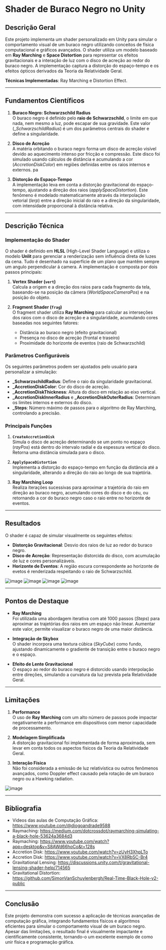 # Shader de Buraco Negro no Unity

## Descrição Geral
Este projeto implementa um shader personalizado em Unity para simular o comportamento visual de um buraco negro utilizando conceitos de física computacional e gráficos avançados. O shader utiliza um modelo baseado em **Ray Marching** e **Space Distortion** para representar os efeitos gravitacionais e a interação de luz com o disco de acreção ao redor do buraco negro. A implementação captura a distorção do espaço-tempo e os efeitos ópticos derivados da Teoria da Relatividade Geral.

**Técnicas Implementadas**: Ray Marching e Distortion Effect.

---

## Fundamentos Científicos

1. **Buraco Negro: Schwarzschild Radius**  
   O buraco negro é definido pelo **raio de Schwarzschild**, o limite em que nada, nem mesmo a luz, pode escapar de sua gravidade. Este valor (__SchwarzschildRadius_) é um dos parâmetros centrais do shader e define a singularidade.

2. **Disco de Acreção**  
   A matéria orbitando o buraco negro forma um disco de acreção visível devido ao aquecimento intenso por fricção e compressão. Este disco foi simulado usando cálculos de distância e acumulando a cor (_AccretionDiskColor_) em regiões definidas entre os raios internos e externos.
pa
3. **Distorção do Espaço-Tempo**  
   A implementação leva em conta a distorção gravitacional do espaço-tempo, ajustando a direção dos raios (_applySpaceDistortion_). Este fenômeno é modelado matematicamente através da interpolação vetorial (_lerp_) entre a direção inicial do raio e a direção da singularidade, com intensidade proporcional à distância relativa.

---

## Descrição Técnica

### Implementação do Shader
O shader é definido em **HLSL** (High-Level Shader Language) e utiliza o modelo **Unlit** para gerenciar a renderização sem influência direta de luzes da cena. Tudo é desenhado na superfície de um plano que mantêm sempre um angulo perpendicular á camera. A implementação é composta por dois passos principais:

1. **Vertex Shader (`vert`)**  
   Calcula a origem e a direção dos raios para cada fragmento da tela, baseando-se na posição da câmera (_WorldSpaceCameraPos_) e na posição do objeto.

2. **Fragment Shader (`frag`)**  
   O fragment shader utiliza **Ray Marching** para calcular as interseções dos raios com o disco de acreção e a singularidade, acumulando cores baseadas nos seguintes fatores:
   - Distância ao buraco negro (efeito gravitacional)
   - Presença no disco de acreção (frontal e traseiro)
   - Proximidade do horizonte de eventos (raio de Schwarzschild)

### Parâmetros Configuráveis
Os seguintes parâmetros podem ser ajustados pelo usuário para personalizar a simulação:

- **_SchwarzschildRadius**: Define o raio da singularidade gravitacional.  
- **_AccretionDiskColor**: Cor do disco de acreção.  
- **_AccretionDiskThickness**: Altura do disco em relação ao eixo vertical.  
- **_AccretionDiskInnerRadius** e **_AccretionDiskOuterRadius**: Determinam os limites internos e externos do disco.  
- **_Steps**: Número máximo de passos para o algoritmo de Ray Marching, controlando a precisão.  

### Principais Funções
1. **`CreateAccretionDisk`**  
   Simula o disco de acreção determinando se um ponto no espaço (_rayPos_) está dentro do intervalo radial e da espessura vertical do disco. Retorna uma distância simulada para o disco.

2. **`ApplySpaceDistortion`**  
   Implementa a distorção do espaço-tempo em função da distância até a singularidade, alterando a direção do raio ao longo de sua trajetória.

3. **Ray Marching Loop**  
   Realiza iterações sucessivas para aproximar a trajetória do raio em direção ao buraco negro, acumulando cores do disco e do céu, ou retornando a cor do buraco negro caso o raio entre no horizonte de eventos.

---

## Resultados
O shader é capaz de simular visualmente os seguintes efeitos:

- **Distorção Gravitacional**: Desvio dos raios de luz ao redor do buraco negro.  
- **Disco de Acreção**: Representação distorcida do disco, com acumulação de luz e cores personalizáveis.  
- **Horizonte de Eventos**: A região escura correspondente ao horizonte de evetos é renderizada respeitando o raio de Schwarzschild.
  
![image](https://github.com/user-attachments/assets/966652c0-e40d-4c6f-8cdf-901e36a561ba)
![image](https://github.com/user-attachments/assets/ca540a61-fd79-4cbf-9170-fd445ec989ff)
![image](https://github.com/user-attachments/assets/34f6f816-76df-4b99-8ddd-6a0e2e540c96)
![image](https://github.com/user-attachments/assets/7725ddd9-c9c2-416c-bdaf-ce8d5f266e86)


---

## Pontos de Destaque
- **Ray Marching**  
  Foi utilizada uma abordagem iterativa com até 1000 passos (_Steps_) para aproximar as trajetórias dos raios em um espaço não linear. Aumentar este valor, permite visualizar o buraco negro de uma maior distância.

- **Integração de Skybox**  
  O shader incorpora uma textura cúbica (_SkyCube_) como fundo, ajustando dinamicamente o gradiente de transição entre o buraco negro e o espaço.

- **Efeito de Lente Gravitacional**  
  O espaço ao redor do buraco negro é distorcido usando interpolação entre direções, simulando a curvatura da luz prevista pela Relatividade Geral.

---

## Limitações
1. **Performance**  
   O uso de **Ray Marching** com um alto número de passos pode impactar negativamente a performance em dispositivos com menor capacidade de processamento.

2. **Modelagem Simplificada**  
   A distorção gravitacional foi implementada de forma aproximada, sem levar em conta todos os aspectos físicos da Teoria da Relatividade Geral.

3. **Interação Física**  
   Não foi considerada a emissão de luz relativística ou outros fenômenos avançados, como Doppler effect causado pela rotação de um buraco negro ou a Hawking radiation.

![image](https://github.com/user-attachments/assets/4387699a-54e1-4406-a234-8014706c955f)

---

## Bibliografia

- Videos das aulas de Computação Gráfica: https://www.youtube.com/@diogoandrade9588
- Raymaching: https://medium.com/dotcrossdot/raymarching-simulating-a-black-hole-53624a3684d3
- Raymaching: https://www.youtube.com/watch?app=desktop&v=S8AWd66hoCo&t=128s
- Accretion Disk: https://www.youtube.com/watch?v=zUyH3XhpLTo
- Accretion Disk: https://www.youtube.com/watch?v=VX8RbSC-Br4
- Gravitational Lensing: https://discussions.unity.com/t/gravitational-lensing-shader-help/714565
- Gravitational Distortion: https://github.com/SimonVanSchuylenbergh/Real-Time-Black-Hole-v2-public
---

## Conclusão
Este projeto demonstra com sucesso a aplicação de técnicas avançadas de computação gráfica, integrando fundamentos físicos e algoritmos eficientes para simular o comportamento visual de um buraco negro. Apesar das limitações, o resultado final é visualmente impactante e cientificamente consistente, tornando-o um excelente exemplo de como unir física e programação gráfica.
